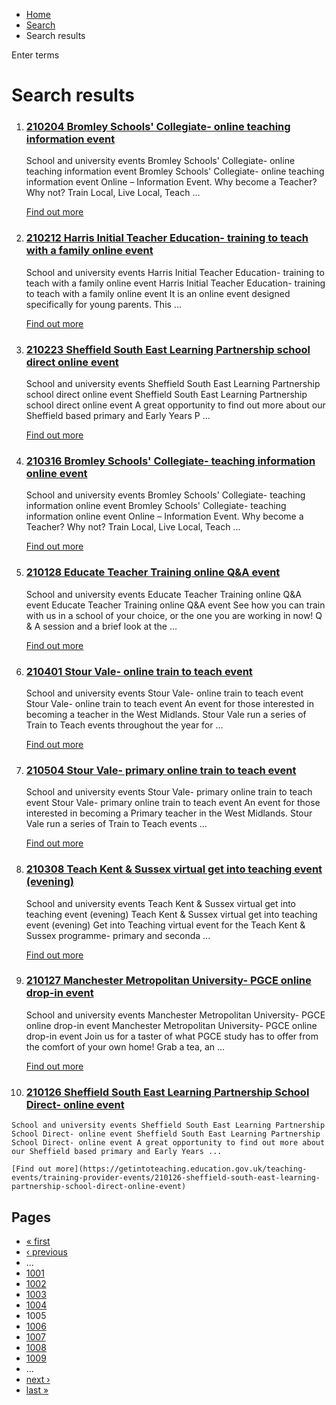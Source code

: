 *   [Home](/)
*   [Search](/search)
*   Search results

Enter terms 

Search results
==============

1.  ### [210204 Bromley Schools' Collegiate- online teaching information event](https://getintoteaching.education.gov.uk/teaching-events/training-provider-events/210204-bromley-schools-collegiate-online-teaching-information-event)
    
    School and university events Bromley Schools' Collegiate- online teaching information event Bromley Schools' Collegiate- online teaching information event Online – Information Event. Why become a Teacher? Why not? Train Local, Live Local, Teach ...
    
    [Find out more](https://getintoteaching.education.gov.uk/teaching-events/training-provider-events/210204-bromley-schools-collegiate-online-teaching-information-event)
    
2.  ### [210212 Harris Initial Teacher Education- training to teach with a family online event](https://getintoteaching.education.gov.uk/teaching-events/training-provider-events/210212-harris-initial-teacher-education-training-to-teach-with-a-family-online-event)
    
    School and university events Harris Initial Teacher Education- training to teach with a family online event Harris Initial Teacher Education- training to teach with a family online event It is an online event designed specifically for young parents. This ...
    
    [Find out more](https://getintoteaching.education.gov.uk/teaching-events/training-provider-events/210212-harris-initial-teacher-education-training-to-teach-with-a-family-online-event)
    
3.  ### [210223 Sheffield South East Learning Partnership school direct online event](https://getintoteaching.education.gov.uk/teaching-events/training-provider-events/210223-sheffield-south-east-learning-partnership-school-direct-online-event)
    
    School and university events Sheffield South East Learning Partnership school direct online event Sheffield South East Learning Partnership school direct online event A great opportunity to find out more about our Sheffield based primary and Early Years P ...
    
    [Find out more](https://getintoteaching.education.gov.uk/teaching-events/training-provider-events/210223-sheffield-south-east-learning-partnership-school-direct-online-event)
    
4.  ### [210316 Bromley Schools' Collegiate- teaching information online event](https://getintoteaching.education.gov.uk/teaching-events/training-provider-events/210316-bromley-schools-collegiate-teaching-information-online-event)
    
    School and university events Bromley Schools' Collegiate- teaching information online event Bromley Schools' Collegiate- teaching information online event Online – Information Event. Why become a Teacher? Why not? Train Local, Live Local, Teach ...
    
    [Find out more](https://getintoteaching.education.gov.uk/teaching-events/training-provider-events/210316-bromley-schools-collegiate-teaching-information-online-event)
    
5.  ### [210128 Educate Teacher Training online Q&A event](https://getintoteaching.education.gov.uk/teaching-events/training-provider-events/210128-educate-teacher-training-online-qa-event)
    
    School and university events Educate Teacher Training online Q&A event Educate Teacher Training online Q&A event See how you can train with us in a school of your choice, or the one you are working in now! Q & A session and a brief look at the ...
    
    [Find out more](https://getintoteaching.education.gov.uk/teaching-events/training-provider-events/210128-educate-teacher-training-online-qa-event)
    
6.  ### [210401 Stour Vale- online train to teach event](https://getintoteaching.education.gov.uk/teaching-events/training-provider-events/210401-stour-vale-online-train-to-teach-event)
    
    School and university events Stour Vale- online train to teach event Stour Vale- online train to teach event An event for those interested in becoming a teacher in the West Midlands. Stour Vale run a series of Train to Teach events throughout the year for ...
    
    [Find out more](https://getintoteaching.education.gov.uk/teaching-events/training-provider-events/210401-stour-vale-online-train-to-teach-event)
    
7.  ### [210504 Stour Vale- primary online train to teach event](https://getintoteaching.education.gov.uk/teaching-events/training-provider-events/210504-stour-vale-primary-online-train-to-teach-event)
    
    School and university events Stour Vale- primary online train to teach event Stour Vale- primary online train to teach event An event for those interested in becoming a Primary teacher in the West Midlands. Stour Vale run a series of Train to Teach events ...
    
    [Find out more](https://getintoteaching.education.gov.uk/teaching-events/training-provider-events/210504-stour-vale-primary-online-train-to-teach-event)
    
8.  ### [210308 Teach Kent & Sussex virtual get into teaching event (evening)](https://getintoteaching.education.gov.uk/teaching-events/training-provider-events/210308-teach-kent-sussex-virtual-get-into-teaching-event-evening)
    
    School and university events Teach Kent & Sussex virtual get into teaching event (evening) Teach Kent & Sussex virtual get into teaching event (evening) Get into Teaching virtual event for the Teach Kent & Sussex programme- primary and seconda ...
    
    [Find out more](https://getintoteaching.education.gov.uk/teaching-events/training-provider-events/210308-teach-kent-sussex-virtual-get-into-teaching-event-evening)
    
9.  ### [210127 Manchester Metropolitan University- PGCE online drop-in event](https://getintoteaching.education.gov.uk/teaching-events/training-provider-events/210127-manchester-metropolitan-university-pgce-online-drop-in-event)
    
    School and university events Manchester Metropolitan University- PGCE online drop-in event Manchester Metropolitan University- PGCE online drop-in event Join us for a taster of what PGCE study has to offer from the comfort of your own home! Grab a tea, an ...
    
    [Find out more](https://getintoteaching.education.gov.uk/teaching-events/training-provider-events/210127-manchester-metropolitan-university-pgce-online-drop-in-event)
    
10.  ### [210126 Sheffield South East Learning Partnership School Direct- online event](https://getintoteaching.education.gov.uk/teaching-events/training-provider-events/210126-sheffield-south-east-learning-partnership-school-direct-online-event)
    
    School and university events Sheffield South East Learning Partnership School Direct- online event Sheffield South East Learning Partnership School Direct- online event A great opportunity to find out more about our Sheffield based primary and Early Years ...
    
    [Find out more](https://getintoteaching.education.gov.uk/teaching-events/training-provider-events/210126-sheffield-south-east-learning-partnership-school-direct-online-event)
    

Pages
-----

*   [« first](/search/site "Go to first page")
*   [‹ previous](/search/site?page=1003 "Go to previous page")
*   …
*   [1001](/search/site?page=1000 "Go to page 1001")
*   [1002](/search/site?page=1001 "Go to page 1002")
*   [1003](/search/site?page=1002 "Go to page 1003")
*   [1004](/search/site?page=1003 "Go to page 1004")
*   1005
*   [1006](/search/site?page=1005 "Go to page 1006")
*   [1007](/search/site?page=1006 "Go to page 1007")
*   [1008](/search/site?page=1007 "Go to page 1008")
*   [1009](/search/site?page=1008 "Go to page 1009")
*   …
*   [next ›](/search/site?page=1005 "Go to next page")
*   [last »](/search/site?page=1032 "Go to last page")